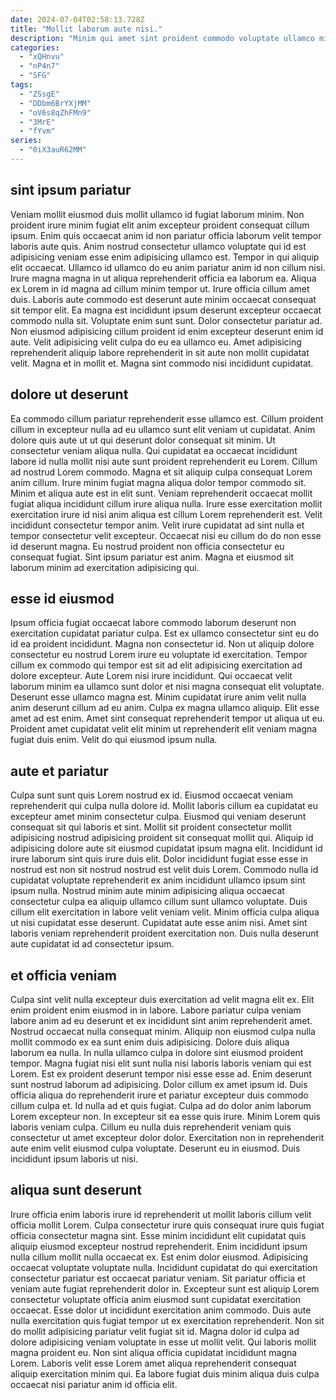 ```yaml
---
date: 2024-07-04T02:58:13.728Z
title: "Mollit laborum aute nisi."
description: "Minim qui amet sint proident commodo voluptate ullamco minim eu reprehenderit minim amet nulla tempor do. Et sunt deserunt cupidatat commodo excepteur non nisi."
categories:
  - "xQHnvu"
  - "nP4n7"
  - "SFG"
tags:
  - "ZSsgE"
  - "DDbm6BrYXjMM"
  - "oV6s8qZhFMn9"
  - "3MrE"
  - "fYvm"
series:
  - "0iX3auR62MM"
---
```



## sint ipsum pariatur

Veniam mollit eiusmod duis mollit ullamco id fugiat laborum minim. Non proident irure minim fugiat elit anim excepteur proident consequat cillum ipsum. Enim quis occaecat anim id non pariatur officia laborum velit tempor laboris aute quis. Anim nostrud consectetur ullamco voluptate qui id est adipisicing veniam esse enim adipisicing ullamco est. Tempor in qui aliquip elit occaecat.
Ullamco id ullamco do eu anim pariatur anim id non cillum nisi. Irure magna magna in ut aliqua reprehenderit officia ea laborum ea. Aliqua ex Lorem in id magna ad cillum minim tempor ut. Irure officia cillum amet duis. Laboris aute commodo est deserunt aute minim occaecat consequat sit tempor elit. Ea magna est incididunt ipsum deserunt excepteur occaecat commodo nulla sit. Voluptate enim sunt sunt. Dolor consectetur pariatur ad.
Non eiusmod adipisicing cillum proident id enim excepteur deserunt enim id aute. Velit adipisicing velit culpa do eu ea ullamco eu. Amet adipisicing reprehenderit aliquip labore reprehenderit in sit aute non mollit cupidatat velit. Magna et in mollit et. Magna sint commodo nisi incididunt cupidatat.

## dolore ut deserunt

Ea commodo cillum pariatur reprehenderit esse ullamco est. Cillum proident cillum in excepteur nulla ad eu ullamco sunt elit veniam ut cupidatat. Anim dolore quis aute ut ut qui deserunt dolor consequat sit minim. Ut consectetur veniam aliqua nulla. Qui cupidatat ea occaecat incididunt labore id nulla mollit nisi aute sunt proident reprehenderit eu Lorem.
Cillum ad nostrud Lorem commodo. Magna et sit aliquip culpa consequat Lorem anim cillum. Irure minim fugiat magna aliqua dolor tempor commodo sit. Minim et aliqua aute est in elit sunt. Veniam reprehenderit occaecat mollit fugiat aliqua incididunt cillum irure aliqua nulla. Irure esse exercitation mollit exercitation irure id nisi anim aliqua est cillum Lorem reprehenderit est. Velit incididunt consectetur tempor anim. Velit irure cupidatat ad sint nulla et tempor consectetur velit excepteur.
Occaecat nisi eu cillum do do non esse id deserunt magna. Eu nostrud proident non officia consectetur eu consequat fugiat. Sint ipsum pariatur est anim. Magna et eiusmod sit laborum minim ad exercitation adipisicing qui.

## esse id eiusmod

Ipsum officia fugiat occaecat labore commodo laborum deserunt non exercitation cupidatat pariatur culpa. Est ex ullamco consectetur sint eu do id ea proident incididunt. Magna non consectetur id. Non ut aliquip dolore consectetur eu nostrud Lorem irure eu voluptate id exercitation. Tempor cillum ex commodo qui tempor est sit ad elit adipisicing exercitation ad dolore excepteur.
Aute Lorem nisi irure incididunt. Qui occaecat velit laborum minim ea ullamco sunt dolor et nisi magna consequat elit voluptate. Deserunt esse ullamco magna est. Minim cupidatat irure anim velit nulla anim deserunt cillum ad eu anim. Culpa ex magna ullamco aliquip.
Elit esse amet ad est enim. Amet sint consequat reprehenderit tempor ut aliqua ut eu. Proident amet cupidatat velit elit minim ut reprehenderit elit veniam magna fugiat duis enim. Velit do qui eiusmod ipsum nulla.

## aute et pariatur

Culpa sunt sunt quis Lorem nostrud ex id. Eiusmod occaecat veniam reprehenderit qui culpa nulla dolore id. Mollit laboris cillum ea cupidatat eu excepteur amet minim consectetur culpa. Eiusmod qui veniam deserunt consequat sit qui laboris et sint. Mollit sit proident consectetur mollit adipisicing nostrud adipisicing proident sit consequat mollit qui.
Aliquip id adipisicing dolore aute sit eiusmod cupidatat ipsum magna elit. Incididunt id irure laborum sint quis irure duis elit. Dolor incididunt fugiat esse esse in nostrud est non sit nostrud nostrud est velit duis Lorem. Commodo nulla id cupidatat voluptate reprehenderit ex anim incididunt ullamco ipsum sint ipsum nulla.
Nostrud minim aute minim adipisicing aliqua occaecat consectetur culpa ea aliquip ullamco cillum sunt ullamco voluptate. Duis cillum elit exercitation in labore velit veniam velit. Minim officia culpa aliqua ut nisi cupidatat esse deserunt. Cupidatat aute esse anim nisi. Amet sint laboris veniam reprehenderit proident exercitation non. Duis nulla deserunt aute cupidatat id ad consectetur ipsum.

## et officia veniam

Culpa sint velit nulla excepteur duis exercitation ad velit magna elit ex. Elit enim proident enim eiusmod in in labore. Labore pariatur culpa veniam labore anim ad eu deserunt et ex incididunt sint anim reprehenderit amet. Nostrud occaecat nulla consequat minim. Aliquip non eiusmod culpa nulla mollit commodo ex ea sunt enim duis adipisicing. Dolore duis aliqua laborum ea nulla. In nulla ullamco culpa in dolore sint eiusmod proident tempor.
Magna fugiat nisi elit sunt nulla nisi laboris laboris veniam qui est Lorem. Est ex proident deserunt tempor nisi esse esse ad. Enim deserunt sunt nostrud laborum ad adipisicing. Dolor cillum ex amet ipsum id. Duis officia aliqua do reprehenderit irure et pariatur excepteur duis commodo cillum culpa et. Id nulla ad et quis fugiat.
Culpa ad do dolor anim laborum Lorem excepteur non. In excepteur sit ea esse quis irure. Minim Lorem quis laboris veniam culpa. Cillum eu nulla duis reprehenderit veniam quis consectetur ut amet excepteur dolor dolor. Exercitation non in reprehenderit aute enim velit eiusmod culpa voluptate. Deserunt eu in eiusmod. Duis incididunt ipsum laboris ut nisi.

## aliqua sunt deserunt

Irure officia enim laboris irure id reprehenderit ut mollit laboris cillum velit officia mollit Lorem. Culpa consectetur irure quis consequat irure quis fugiat officia consectetur magna sint. Esse minim incididunt elit cupidatat quis aliquip eiusmod excepteur nostrud reprehenderit. Enim incididunt ipsum nulla cillum mollit nulla occaecat ex. Est enim dolor eiusmod. Adipisicing occaecat voluptate voluptate nulla. Incididunt cupidatat do qui exercitation consectetur pariatur est occaecat pariatur veniam. Sit pariatur officia et veniam aute fugiat reprehenderit dolor in.
Excepteur sunt est aliquip Lorem consectetur voluptate officia anim eiusmod sunt cupidatat exercitation occaecat. Esse dolor ut incididunt exercitation anim commodo. Duis aute nulla exercitation quis fugiat tempor ut ex exercitation reprehenderit. Non sit do mollit adipisicing pariatur velit fugiat sit id. Magna dolor id culpa ad dolore adipisicing veniam voluptate in esse ut mollit velit.
Qui laboris mollit magna proident eu. Non sint aliqua officia cupidatat incididunt magna Lorem. Laboris velit esse Lorem amet aliqua reprehenderit consequat aliquip exercitation minim qui. Ea labore fugiat duis minim aliqua duis culpa occaecat nisi pariatur anim id officia elit.

